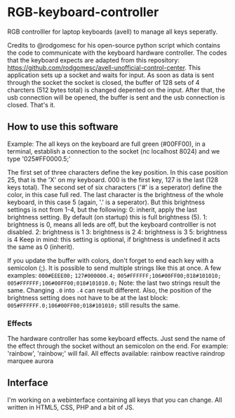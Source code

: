 # RGB-keyboard-controller
RGB controlller for laptop keyboards (avell) to manage all keys seperatly.

Credits to @rodgomesc for his open-source python script which contains the code to communicate with the keyboard hardware controller. The codes that the keyboard expects are adapted from this repository: https://github.com/rodgomesc/avell-unofficial-control-center.
This application sets up a socket and waits for input. As soon as data is sent through the socket the socket is closed, the buffer of 128 sets of 4 charcters (512 bytes total) is changed depented on the input. After that, the usb connection will be opened, the buffer is sent and the usb connection is closed. That's it.

## How to use this software
Example:
The all keys on the keyboard are full green (#00FF00), in a terminal, establish a connection to the socket (nc localhost 8024) and we type '025#FF0000.5;'

The first set of three characters define the key position. In this case position 25, that is the 'X' on my keyboard. 000 is the first key, 127 is the last (128 keys total).
The second set of six characters ('#' is a seperator) define the color, in this case full red.
The last character is the brightness of the whole keyboard, in this case 5 (again, '.' is a seperator). But this brightness settings is not from 1-4, but the following:
0: inherit, apply the last brightness setting. By default (on startup) this is full brightness (5).
1: brightness is 0, means all leds are off, but the keyboard controlller is not disabled.
2: brightness is 1
3: brightness is 2
4: brightness is 3
5: brightness is 4
Keep in mind: this setting is optional, if brightness is undefined it acts the same as 0 (inherit).

If you update the buffer with colors, don't forget to end each key with a semicolon (;). It is possible to send multiple strings like this at once. A few examples: `000#EEEE00;` `127#000000.4;` `005#FFFFFF;106#00FF00;018#101010;`  `005#FFFFFF;106#00FF00;018#101010.0;` Note: the last two strings result the same. Changing `.0` into `.4` can result different. Also, the position of the brightness setting does not have to be at the last block: `005#FFFFFF.0;106#00FF00;018#101010;` still results the same.

### Effects
The hardware controller has some keyboard effects. Just send the name of the effect through the socket without an semicolon on the end. For example: 'rainbow', 'rainbow;' will fail.
All effects available:
rainbow
reactive
raindrop
marquee
aurora

## Interface
I'm working on a webinterface containing all keys that you can change. All written in HTML5, CSS, PHP and a bit of JS.
